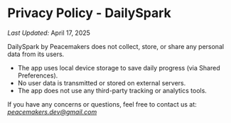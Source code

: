 # Privacy Policy - DailySpark

*Last Updated:* April 17, 2025

DailySpark by Peacemakers does not collect, store, or share any personal data from its users.

- The app uses local device storage to save daily progress (via Shared Preferences).
- No user data is transmitted or stored on external servers.
- The app does not use any third-party tracking or analytics tools.

If you have any concerns or questions, feel free to contact us at:
*peacemakers.dev@gmail.com*
